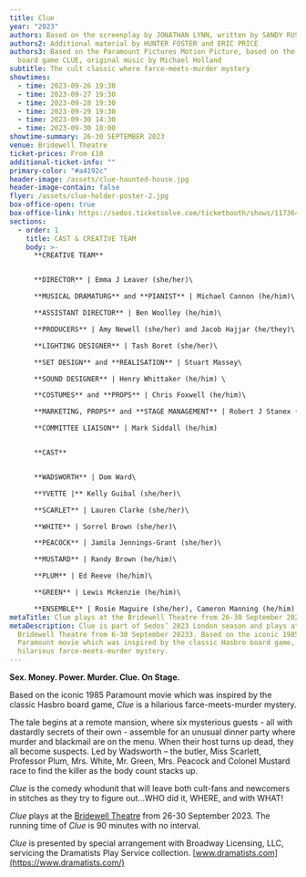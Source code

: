 ```yaml
---
title: Clue
year: "2023"
authors: Based on the screenplay by JONATHAN LYNN, written by SANDY RUSTIN
authors2: Additional material by HUNTER FOSTER and ERIC PRICE
authors3: Based on the Paramount Pictures Motion Picture, based on the Hasbro
  board game CLUE, original music by Michael Holland
subtitle: The cult classic where farce-meets-murder mystery
showtimes:
  - time: 2023-09-26 19:30
  - time: 2023-09-27 19:30
  - time: 2023-09-28 19:30
  - time: 2023-09-29 19:30
  - time: 2023-09-30 14:30
  - time: 2023-09-30 18:00
showtime-summary: 26-30 SEPTEMBER 2023
venue: Bridewell Theatre
ticket-prices: From £10
additional-ticket-info: ""
primary-color: "#a4192c"
header-image: /assets/clue-haunted-house.jpg
header-image-contain: false
flyer: /assets/clue-holder-poster-2.jpg
box-office-open: true
box-office-link: https://sedos.ticketsolve.com/ticketbooth/shows/1173645509
sections:
  - order: 1
    title: CAST & CREATIVE TEAM
    body: >-
      **CREATIVE TEAM**


      **DIRECTOR** | Emma J Leaver (she/her)\

      **MUSICAL DRAMATURG** and **PIANIST** | Michael Cannon (he/him)\

      **ASSISTANT DIRECTOR** | Ben Woolley (he/him)\

      **PRODUCERS** | Amy Newell (she/her) and Jacob Hajjar (he/they)\

      **LIGHTING DESIGNER** | Tash Boret (she/her)\

      **SET DESIGN** and **REALISATION** | Stuart Massey\

      **SOUND DESIGNER** | Henry Whittaker (he/him) \

      **COSTUMES** and **PROPS** | Chris Foxwell (he/him)\

      **MARKETING, PROPS** and **STAGE MANAGEMENT** | Robert J Stanex (he/him)\

      **COMMITTEE LIAISON** | Mark Siddall (he/him)


      **CAST**


      **WADSWORTH** | Dom Ward\

      **YVETTE |** Kelly Guibal (she/her)\

      **SCARLET** | Lauren Clarke (she/her)\

      **WHITE** | Sorrel Brown (she/her)\

      **PEACOCK** | Jamila Jennings-Grant (she/her)\

      **MUSTARD** | Randy Brown (he/him)\

      **PLUM** | Ed Reeve (he/him)\

      **GREEN** | Lewis Mckenzie (he/him)\

      **ENSEMBLE** | Rosie Maguire (she/her), Cameron Manning (he/him) and Benjamin Southgate (he/him)
metaTitle: Clue plays at the Bridewell Theatre from 26-30 September 2023
metaDescription: Clue is part of Sedos’ 2023 London season and plays at the
  Bridewell Theatre from 6-30 September 20233. Based on the iconic 1985
  Paramount movie which was inspired by the classic Hasbro board game, Clue is a
  hilarious farce-meets-murder mystery.
---
```

**Sex. Money. Power.
Murder.
Clue. On Stage.**

Based on the iconic 1985 Paramount movie which was inspired by the classic Hasbro board game, *Clue* is a hilarious farce-meets-murder mystery.

The tale begins at a remote mansion, where six mysterious guests - all with dastardly secrets of their own - assemble for an unusual dinner party where murder and blackmail are on the menu. When their host turns up dead, they all become suspects. Led by Wadsworth – the butler, Miss Scarlett, Professor Plum, Mrs. White, Mr. Green, Mrs. Peacock and Colonel Mustard race to find the killer as the body count stacks up.

*Clue* is the comedy whodunit that will leave both cult-fans and newcomers in stitches as they try to figure out…WHO did it, WHERE, and with WHAT!  

*Clue* plays at the [Bridewell Theatre](https://sbf.org.uk/whats-on/view/soma/) from 26-30 September 2023. The running time of *Clue* is 90 minutes with no interval. 

*Clue* is presented by special arrangement with Broadway Licensing, LLC, servicing the Dramatists Play Service collection. [www.dramatists.com](https://www.dramatists.com/)